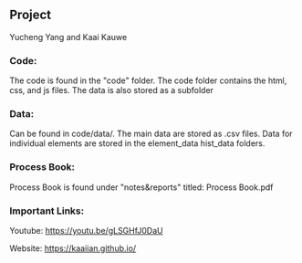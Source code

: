 ## Project

Yucheng Yang and Kaai Kauwe

### Code: 

The code is found in the "code" folder. The code folder contains the html, css, and js files. The data is also stored as a subfolder

### Data: 

Can be found in code/data/. The main data are stored as .csv files. Data for individual elements are stored in the element_data hist_data folders.

### Process Book: 

Process Book is found under "notes&reports" titled: Process Book.pdf

### Important Links:

Youtube: https://youtu.be/gLSGHfJ0DaU

Website: https://kaaiian.github.io/

